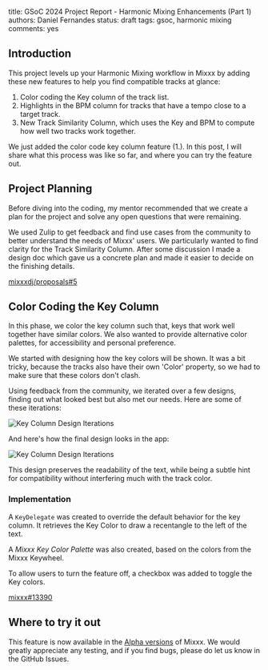 title: GSoC 2024 Project Report - Harmonic Mixing Enhancements (Part 1)
authors: Daniel Fernandes
status: draft
tags: gsoc, harmonic mixing
comments: yes

## Introduction

This project levels up your Harmonic Mixing workflow in Mixxx by adding these new features to help you find compatible tracks at glance:

1. Color coding the Key column of the track list.
2. Highlights in the BPM column for tracks that have a tempo close to a target track.
3. New Track Similarity Column, which uses the Key and BPM to compute how well two tracks work together.

We just added the color code key column feature (1.). In this post, I will share what this process was like so far, and where you can try the feature out. 

## Project Planning

Before diving into the coding, my mentor recommended that we create a plan for the project and solve any open questions that were remaining.

We used Zulip to get feedback and find use cases from the community to better understand the needs of Mixxx' users. We particularly wanted to find clarity for the Track Similarity Column. After some discussion I made a design doc which gave us a concrete plan and made it easier to decide on the finishing details.

[mixxxdj/proposals#5](https://github.com/mixxxdj/proposals/pull/5)

## Color Coding the Key Column

In this phase, we color the key column such that, keys that work well together have similar colors. We also wanted to provide alternative color palettes, for accessibility and personal preference.

We started with designing how the key colors will be shown. It was a bit tricky, because the tracks also have their own 'Color' property, so we had to make sure that these colors don't clash.

Using feedback from the community, we iterated over a few designs, finding out what looked best but also met our needs. Here are some of these iterations:

![Key Column Design Iterations]({static}/images/news/mixxx-track-key-colors-design-iterations.png)

And here's how the final design looks in the app:

![Key Column Design Iterations]({static}/images/news/mixxx-track-key-colors-screenshot.png)

This design preserves the readability of the text, while being a subtle hint for compatibility without interfering much with the track color.

### Implementation

A `KeyDelegate` was created to override the default behavior for the key column. It retrieves the Key Color to draw a recentangle to the left of the text.

A *Mixxx Key Color Palette* was also created, based on the colors from the Mixxx Keywheel.

To allow users to turn the feature off, a checkbox was added to toggle the Key colors.

[mixxx#13390](https://github.com/mixxxdj/mixxx/pull/13390)

## Where to try it out

This feature is now available in the [Alpha versions](https://mixxx.org/download/#testing) of Mixxx. We would greatly appreciate any testing, and if you find bugs, please do let us know in the GitHub Issues. 